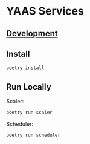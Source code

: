 # YAAS Services

## [Development](../DEVELOPMENT.md)

## Install

```bash
poetry install
```

## Run Locally

Scaler:

```bash
poetry run scaler
```

Scheduler:

```bash
poetry run scheduler
```
